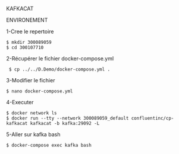 KAFKACAT

ENVIRONEMENT

1-Cree le repertoire

```  MINGW64 ~/Developer/INF1069-202-19H-02/1.KafkaCat
$ mkdir 300089059
$ cd 300107710
 ```
 
 2-Récupérer le fichier docker-compose.yml 
 
 ``` $ cp ../../D.Demo/docker-compose.yml .```
 
 3-Modifier le fichier
 
 ``` $ nano docker-compose.yml ```
 
 4-Executer
 
 ``` $ docker-compose up -d 
$ docker network ls
$ docker run --tty --network 300089059_default confluentinc/cp-kafkacat kafkacat -b kafka:29092 -L
```

5-Aller sur kafka bash

``` 
$ docker-compose exec kafka bash 
```
